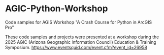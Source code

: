 # AGIC-Python-Workshop
Code samples for AGIS Workshop "A Crash Course for Python in ArcGIS Pro"

These code samples and projects were presented at a workshop during the 2025 AGIC (Arizona Geographic Information Council) Education & Training Symposium.
https://www.eventsquid.com/event.cfm?event_id=26958

